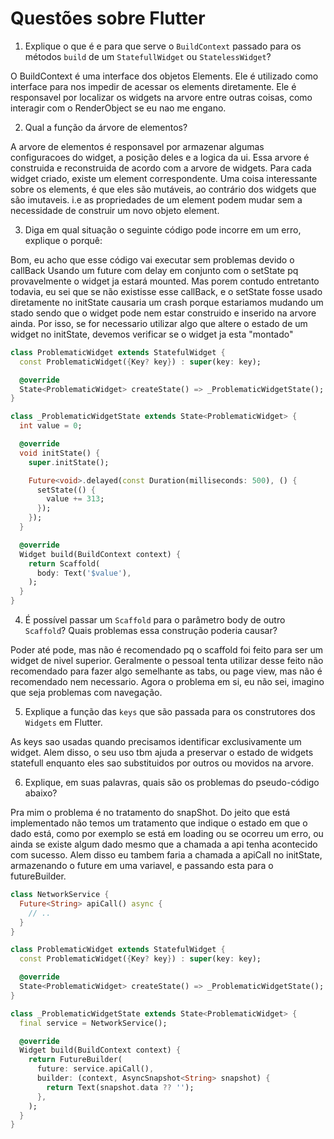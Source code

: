 # Questões sobre Flutter

1) Explique o que é e para que serve o `BuildContext` passado para os métodos `build` de um
`StatefullWidget` ou `StatelessWidget`?

O BuildContext é uma interface dos objetos Elements. Ele é utilizado como interface para nos
impedir de acessar os elements diretamente. Ele é responsavel por localizar os widgets na arvore
entre outras coisas, como interagir com o RenderObject se eu nao me engano.

2) Qual a função da árvore de elementos?

A arvore de elementos é responsavel por armazenar algumas configuracoes do widget, a posição deles e a logica da ui.
Essa arvore é construida e reconstruida de acordo com a arvore de widgets. Para cada widget criado, existe um element correspondente.
Uma coisa interessante sobre os elements, é que eles são mutáveis, ao contrário dos widgets que são imutaveis. i.e as propriedades
de um element podem mudar sem a necessidade de construir um novo objeto element.

3) Diga em qual situação o seguinte código pode incorre em um erro, explique o porquê:

Bom, eu acho que esse código vai executar sem problemas devido o callBack Usando um future com delay
em conjunto com o setState pq provavelmente o widget ja estará mounted. Mas porem contudo entretanto
todavia, eu sei que se não existisse esse callBack, e o setState fosse usado diretamente no initState
causaria um crash porque estariamos mudando um stado sendo que o widget pode nem estar construido e inserido
na arvore ainda. Por isso, se for necessario utilizar algo que altere o estado de um widget no initState, 
devemos verificar se o widget ja esta "montado"


```dart
class ProblematicWidget extends StatefulWidget {
  const ProblematicWidget({Key? key}) : super(key: key);

  @override
  State<ProblematicWidget> createState() => _ProblematicWidgetState();
}

class _ProblematicWidgetState extends State<ProblematicWidget> {
  int value = 0;

  @override
  void initState() {
    super.initState();

    Future<void>.delayed(const Duration(milliseconds: 500), () {
      setState(() {
        value += 313;
      });
    });
  }

  @override
  Widget build(BuildContext context) {
    return Scaffold(
      body: Text('$value'),
    );
  }
}
```

4) É possível passar um `Scaffold` para o parâmetro body de outro `Scaffold`? Quais problemas essa construção poderia causar?

Poder até pode, mas não é recomendado pq o scaffold foi feito para ser um widget de nivel superior. Geralmente o pessoal tenta utilizar
desse feito não recomendado para fazer algo semelhante as tabs, ou page view, mas não é recomendado nem necessario. Agora o problema em si, 
eu não sei, imagino que seja problemas com navegação.

5) Explique a função das `keys` que são passada para os construtores dos `Widgets` em Flutter.

As keys sao usadas quando precisamos identificar exclusivamente um widget. Alem disso, o seu uso tbm ajuda
a preservar o estado de widgets statefull enquanto eles sao substituidos por outros ou movidos na arvore. 

6) Explique, em suas palavras, quais são os problemas do pseudo-código abaixo?

Pra mim o problema é no tratamento do snapShot. Do jeito que está implementado não temos um tratamento que indique
o estado em que o dado está, como por exemplo se está em loading ou se ocorreu um erro, ou ainda se existe algum dado 
mesmo que a chamada a api tenha acontecido com sucesso. Alem disso eu tambem faria a chamada a apiCall no initState, 
armazenando o future em uma variavel, e passando esta para o futureBuilder.


```dart
class NetworkService {
  Future<String> apiCall() async {
    // ..
  }
}

class ProblematicWidget extends StatefulWidget {
  const ProblematicWidget({Key? key}) : super(key: key);

  @override
  State<ProblematicWidget> createState() => _ProblematicWidgetState();
}

class _ProblematicWidgetState extends State<ProblematicWidget> {
  final service = NetworkService();

  @override
  Widget build(BuildContext context) {
    return FutureBuilder(
      future: service.apiCall(),
      builder: (context, AsyncSnapshot<String> snapshot) {
        return Text(snapshot.data ?? '');
      },
    );
  }
}
```
